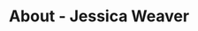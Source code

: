 ---
id: jessica_weaver
permalink: "/about/jessica_weaver"
full_name: Jessica Weaver
title: About - Jessica Weaver
role: Program Director
image: 
about: 
github: 
linkedin: https://www.linkedin.com/in/jessica-weaver-a5235319/
featimg: "/assets/aboutBanner1.jpg"
layout: about/profile
weight: 10
---